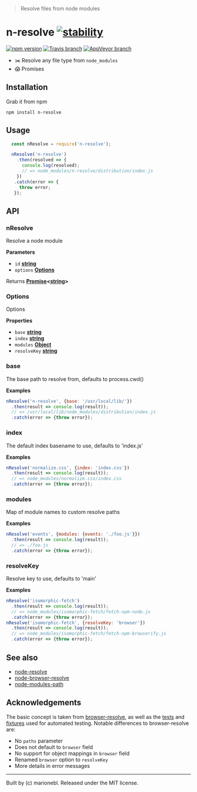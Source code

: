> Resolve files from node modules

# n-resolve [![stability][0]][1]

[![npm version][6]][7] [![Travis branch][2]][3] [![AppVeyor branch][4]][5]

* :scissors: Resolve any file type from `node_modules`
* :scream: Promises


## Installation

Grab it from npm

```shell
npm install n-resolve
```

## Usage

```javascript
  const nResolve = require('n-resolve');

  nResolve('n-resolve')
    .then(resolved => {
      console.log(resolved);
      // => node_modules/n-resolve/distribution/index.js
    })
   .catch(error => {
     throw error;
   });
```

## API

<!-- Generated by documentation.js. Update this documentation by updating the source code. -->

### nResolve

Resolve a node module <id>

**Parameters**

-   `id` **[string](https://developer.mozilla.org/en-US/docs/Web/JavaScript/Reference/Global_Objects/String)**
-   `options` **[Options](#options)**

Returns **[Promise](https://developer.mozilla.org/en-US/docs/Web/JavaScript/Reference/Global_Objects/Promise)&lt;[string](https://developer.mozilla.org/en-US/docs/Web/JavaScript/Reference/Global_Objects/String)>**

### Options

Options

**Properties**

-   `base` **[string](https://developer.mozilla.org/en-US/docs/Web/JavaScript/Reference/Global_Objects/String)**
-   `index` **[string](https://developer.mozilla.org/en-US/docs/Web/JavaScript/Reference/Global_Objects/String)**
-   `modules` **[Object](https://developer.mozilla.org/en-US/docs/Web/JavaScript/Reference/Global_Objects/Object)**
-   `resolveKey` **[string](https://developer.mozilla.org/en-US/docs/Web/JavaScript/Reference/Global_Objects/String)**

### base

The base path to resolve from, defaults to process.cwd()

**Examples**

```javascript
nResolve('n-resolve', {base: '/usr/local/lib/'})
  .then(result => console.log(result));
  // => /usr/local/lib/node_modules/distribution/index.js
  .catch(error => {throw error});
```

### index

The default index basename to use, defaults to 'index.js'

**Examples**

```javascript
nResolve('normalize.css', {index: 'index.css'})
  .then(result => console.log(result));
  // => node_modules/normalize.css/index.css
  .catch(error => {throw error});
```

### modules

Map of module names to custom resolve paths

**Examples**

```javascript
nResolve('events', {modules: {events: './foo.js'}})
  .then(result => console.log(result));
  // => ./foo.js
  .catch(error => {throw error});
```

### resolveKey

Resolve key to use, defaults to 'main'

**Examples**

```javascript
nResolve('isomorphic-fetch')
  .then(result => console.log(result));
  // => node_modules/isomorphic-fetch/fetch-npm-node.js
  .catch(error => {throw error});
nResolve('isomorphic-fetch', {resolveKey: 'browser'})
  .then(result => console.log(result));
  // => node_modules/isomorphic-fetch/fetch-npm-browserify.js
  .catch(error => {throw error});
```

## See also

-   [node-resolve](https://github.com/substack/node-resolve)
-   [node-browser-resolve](https://github.com/defunctzombie/node-browser-resolve)
-   [node-modules-path](https://github.com/ember-cli/node-modules-path)

## Acknowledgements

The basic concept is taken from [browser-resolve](https://github.com/defunctzombie/node-browser-resolve), as well as
the [tests](./tests) and [fixtures](./fixtures) used for automated testing.
Notable differences to browser-resolve are:

-   No `paths` parameter
-   Does not default to `browser` field
-   No support for object mappings in `browser` field
-   Renamed `browser` option to `resolveKey`
-   More details in error messages

* * *

Built by (c) marionebl. Released under the MIT license.

[0]: https://img.shields.io/badge/stability-experimental-orange.svg?style=flat-square
[1]: https://nodejs.org/api/documentation.html#documentation_stability_index
[2]: https://img.shields.io/travis/marionebl/n-resolve/master.svg?style=flat-square
[3]: https://travis-ci.org/marionebl/n-resolve
[4]: https://img.shields.io/appveyor/ci/marionebl/n-resolve/master.svg?style=flat-square
[5]: https://ci.appveyor.com/project/marionebl/n-resolve
[6]: https://img.shields.io/npm/v/n-resolve.svg?style=flat-square
[7]: https://npmjs.org/package/n-resolve
